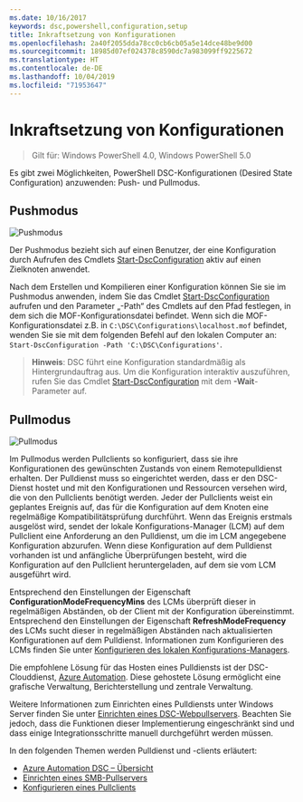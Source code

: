 ```yaml
---
ms.date: 10/16/2017
keywords: dsc,powershell,configuration,setup
title: Inkraftsetzung von Konfigurationen
ms.openlocfilehash: 2a40f2055dda78cc0cb6cb05a5e14dce48be9d00
ms.sourcegitcommit: 18985d07ef024378c8590dc7a983099ff9225672
ms.translationtype: HT
ms.contentlocale: de-DE
ms.lasthandoff: 10/04/2019
ms.locfileid: "71953647"
---
```

# <a name="enacting-configurations"></a>Inkraftsetzung von Konfigurationen

>Gilt für: Windows PowerShell 4.0, Windows PowerShell 5.0

Es gibt zwei Möglichkeiten, PowerShell DSC-Konfigurationen (Desired State Configuration) anzuwenden: Push- und Pullmodus.

## <a name="push-mode"></a>Pushmodus

![Pushmodus](../images/pushModel.png "Funktionsweise des Pushmodus")

Der Pushmodus bezieht sich auf einen Benutzer, der eine Konfiguration durch Aufrufen des Cmdlets [Start-DscConfiguration](/powershell/module/psdesiredstateconfiguration/start-dscconfiguration) aktiv auf einen Zielknoten anwendet.

Nach dem Erstellen und Kompilieren einer Konfiguration können Sie sie im Pushmodus anwenden, indem Sie das Cmdlet [Start-DscConfiguration](/powershell/module/psdesiredstateconfiguration/start-dscconfiguration) aufrufen und den Parameter „-Path“ des Cmdlets auf den Pfad festlegen, in dem sich die MOF-Konfigurationsdatei befindet.
Wenn sich die MOF-Konfigurationsdatei z.B. in `C:\DSC\Configurations\localhost.mof` befindet, wenden Sie sie mit dem folgenden Befehl auf den lokalen Computer an: `Start-DscConfiguration -Path 'C:\DSC\Configurations'`.

> __Hinweis__: DSC führt eine Konfiguration standardmäßig als Hintergrundauftrag aus. Um die Konfiguration interaktiv auszuführen, rufen Sie das Cmdlet [Start-DscConfiguration](/powershell/module/psdesiredstateconfiguration/start-dscconfiguration) mit dem __-Wait__-Parameter auf.

## <a name="pull-mode"></a>Pullmodus

![Pullmodus](../images/pullModel.png "Funktionsweise des Pullmodus")

Im Pullmodus werden Pullclients so konfiguriert, dass sie ihre Konfigurationen des gewünschten Zustands von einem Remotepulldienst erhalten.
Der Pulldienst muss so eingerichtet werden, dass er den DSC-Dienst hostet und mit den Konfigurationen und Ressourcen versehen wird, die von den Pullclients benötigt werden.
Jeder der Pullclients weist ein geplantes Ereignis auf, das für die Konfiguration auf dem Knoten eine regelmäßige Kompatibilitätsprüfung durchführt.
Wenn das Ereignis erstmals ausgelöst wird, sendet der lokale Konfigurations-Manager (LCM) auf dem Pullclient eine Anforderung an den Pulldienst, um die im LCM angegebene Konfiguration abzurufen.
Wenn diese Konfiguration auf dem Pulldienst vorhanden ist und anfängliche Überprüfungen besteht, wird die Konfiguration auf den Pullclient heruntergeladen, auf dem sie vom LCM ausgeführt wird.

Entsprechend den Einstellungen der Eigenschaft **ConfigurationModeFrequencyMins** des LCMs überprüft dieser in regelmäßigen Abständen, ob der Client mit der Konfiguration übereinstimmt.
Entsprechend den Einstellungen der Eigenschaft **RefreshModeFrequency** des LCMs sucht dieser in regelmäßigen Abständen nach aktualisierten Konfigurationen auf dem Pulldienst.
Informationen zum Konfigurieren des LCMs finden Sie unter [Konfigurieren des lokalen Konfigurations-Managers](../managing-nodes/metaConfig.md).

Die empfohlene Lösung für das Hosten eines Pulldiensts ist der DSC-Clouddienst, [Azure Automation](https://azure.microsoft.com/services/automation/).
Diese gehostete Lösung ermöglicht eine grafische Verwaltung, Berichterstellung und zentrale Verwaltung.

Weitere Informationen zum Einrichten eines Pulldiensts unter Windows Server finden Sie unter [Einrichten eines DSC-Webpullservers](pullServer.md).
Beachten Sie jedoch, dass die Funktionen dieser Implementierung eingeschränkt sind und dass einige Integrationsschritte manuell durchgeführt werden müssen.

In den folgenden Themen werden Pulldienst und -clients erläutert:

- [Azure Automation DSC – Übersicht](https://docs.microsoft.com/azure/automation/automation-dsc-overview)
- [Einrichten eines SMB-Pullservers](pullServerSMB.md)
- [Konfigurieren eines Pullclients](pullClientConfigID.md)
